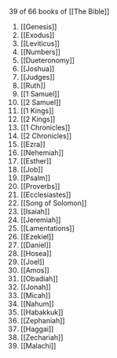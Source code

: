 39 of 66 books of [[The Bible]]
1. [[Genesis]]
2. [[Exodus]]
3. [[Leviticus]]
4. [[Numbers]]
5. [[Dueteronomy]]
6. [[Joshua]]
7. [[Judges]]
8. [[Ruth]]
9. [[1 Samuel]]
10. [[2 Samuel]]
11. [[1 Kings]]
12. [[2 Kings]]
13. [[1 Chronicles]]
14. [[2 Chronicles]]
15. [[Ezra]]
16. [[Nehemiah]]
17. [[Esther]]
18. [[Job]]
19. [[Psalm]]
20. [[Proverbs]]
21. [[Ecclesiastes]]
22. [[Song of Solomon]]
23. [[Isaiah]]
24. [[Jeremiah]]
25. [[Lamentations]]
26. [[Ezekiel]]
27. [[Daniel]]
28. [[Hosea]]
29. [[Joel]]
30. [[Amos]]
31. [[Obadiah]]
32. [[Jonah]]
33. [[Micah]]
34. [[Nahum]]
35. [[Habakkuk]]
36. [[Zephaniah]]
37. [[Haggai]]
38. [[Zechariah]]
39. [[Malachi]]
